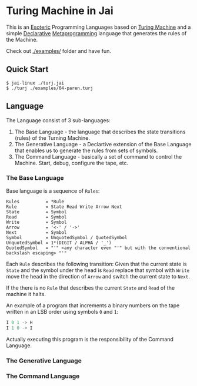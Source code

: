 # Turing Machine in Jai

This is an [Esoteric](https://en.wikipedia.org/wiki/Esoteric_programming_language) Programming Languages based on [Turing Machine](https://en.wikipedia.org/wiki/Turing_machine) and a simple [Declarative](https://en.wikipedia.org/wiki/Declarative_programming) [Metaprogramming](https://en.wikipedia.org/wiki/Metaprogramming) language that generates the rules of the Machine.

Check out [./examples/](./examples/) folder and have fun.

## Quick Start

```console
$ jai-linux ./turj.jai
$ ./turj ./examples/04-paren.turj
```

## Language

The Language consist of 3 sub-languages:
1. The Base Language - the language that describes the state transitions (rules) of the Turning Machine.
2. The Generative Language - a Declartive extension of the Base Language that enables us to generate the rules from sets of symbols.
3. The Command Language - basically a set of command to control the Machine. Start, debug, configure the tape, etc.

### The Base Language

Base language is a sequence of `Rules`:

```abnf
Rules          = *Rule
Rule           = State Read Write Arrow Next
State          = Symbol
Read           = Symbol
Write          = Symbol
Arrow          = '<-' / '->'
Next           = Symbol
Symbol         = UnquotedSymbol / QuotedSymbol
UnquotedSymbol = 1*(DIGIT / ALPHA / '_')
QuotedSymbol   = "'" <any character even "'" but with the conventional backslash escaping> "'"
```

Each `Rule` describes the following transition: Given that the current state is `State` and the symbol under the head is `Read` replace that symbol with `Write` move the head in the direction of `Arrow` and switch the current state to `Next`.

If the there is no `Rule` that describes the current `State` and `Read` of the machine it halts.

An example of a program that increments a binary numbers on the tape written in an LSB order using symbols `0` and `1`:

```rust
I 0 1 -> H
I 1 0 -> I
```

Actually executing this program is the responsibility of the Command Language.

### The Generative Language

### The Command Language
